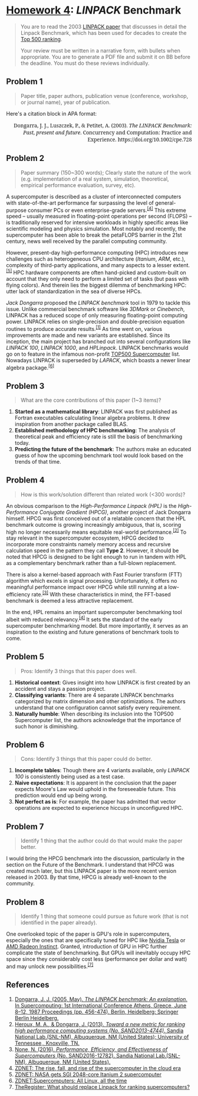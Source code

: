 # [Homework 4](https://github.com/hendraanggrian/IIT-CS554/blob/assets/assignments/hw4.pdf): *LINPACK* Benchmark

> You are to read the 2003 [LINPACK paper](https://onlinelibrary.wiley.com/doi/pdf/10.1002/cpe.728)
  that discusses in detail the Linpack Benchmark, which has been used for
  decades to create the [Top 500 ranking](https://www.top500.org).
>
> Your review must be written in a narrative form, with bullets when
  appropriate. You are to generate a PDF file and submit it on BB before the
  deadline. You must do these reviews individually.

## Problem 1

> Paper title, paper authors, publication venue (conference, workshop, or
  journal name), year of publication.

Here's a citation block in APA format:

<div style="font-family: 'Noto Serif'; text-align: right;">
Dongarra, J. J., Luszczek, P., & Petitet, A. (2003). <i>The LINPACK Benchmark: Past, present and future</i>. Concurrency and Computation: Practice and Experience. https://doi.org/10.1002/cpe.728
</div>

## Problem 2

> Paper summary (150~300 words); Clearly state the nature of the work (e.g.
  implementation of a real system, simulation, theoretical, empirical
  performance evaluation, survey, etc).

A supercomputer is described as a cluster of interconnected computers with
state-of-the-art performance far surpassing the level of general-purpose
consumer PCs or even enterprise-grade servers.<sup>[\[4\]]</sup> This extreme
speed &ndash; usually measured in floating-point operations per second (FLOPS)
&ndash; is traditionally reserved for intensive workloads in highly specific
areas like scientific modeling and physics simulation. Most notably and
recently, the supercomputer has been able to break the petaFLOPS barrier in the
21st century, news well received by the parallel computing community.

However, present-day high-performance computing (HPC) introduces new challenges
such as heterogeneous CPU architecture (*Itanium*, *ARM*, etc.), complexity of
third-party applications, and many aspects to a lesser extent.<sup>[\[5\]]</sup>
HPC hardware components are often hand-picked and custom-built on account that
they only need to perform a limited set of tasks (but pass with flying colors).
And therein lies the biggest dilemma of benchmarking HPC: utter lack of
standardization in the sea of diverse HPCs.

*Jack Dongarra* proposed the *LINPACK benchmark* tool in 1979 to tackle this
issue. Unlike commercial benchmark software like *3DMark* or *Cinebench*,
LINPACK has a reduced scope of only measuring floating-point computing power.
LINPACK relies on single-precision and double-precision equation routines to
produce accurate results.<sup>[\[1\]]</sup> As time went on, various
improvements are made and new variants are established. Since its inception, the
main project has branched out into several configurations like *LINPACK 100*,
*LINPACK 1000*, and *HPLinpack*. LINPACK benchmarks would go on to feature in
the infamous non-profit [TOP500 Supercomputer](https://www.top500.org/) list.
Nowadays LINPACK is superseded by *LAPACK*, which boasts a newer linear algebra
package.<sup>[\[6\]]</sup>

## Problem 3

> What are the core contributions of this paper (1~3 items)?

1. **Started as a mathematical library**: LINPACK was first published as Fortran
  executables calculating linear algebra problems. It drew inspiration from
  another package called BLAS.
2. **Established methodology of HPC benchmarking**: The analysis of theoretical
  peak and efficiency rate is still the basis of benchmarking today.
3. **Predicting the future of the benchmark**: The authors make an educated
  guess of how the upcoming benchmark tool would look based on the trends of
  that time.

## Problem 4

> How is this work/solution different than related work (<300 words)?

An obvious comparison to the *High-Performance Linpack (HPL)* is the
*High-Performance Conjugate Gradient (HPCG)*, another project of Jack Dongarra
himself. HPCG was first conceived out of a relatable concern that the HPL
benchmark outcome is growing increasingly ambiguous, that is, scoring high no
longer necessarily means equitable real-world performance.<sup>[\[2\]]</sup> To
stay relevant in the supercomputer ecosystem, HPCG decided to incorporate more
constraints namely memory access and recursive calculation speed in the pattern
they call **Type 2**. However, it should be noted that HPCG is designed to be
light enough to run in tandem with HPL as a complementary benchmark rather than
a full-blown replacement.

There is also a kernel-based approach with Fast Fourier transform (FTT)
algorithm which excels in signal processing. Unfortunately, it offers no
meaningful performance impact over HPCG while still running at a low-efficiency
rate.<sup>[\[3\]]</sup> With these characteristics in mind, the FFT-based
benchmark is deemed a less attractive replacement.

In the end, HPL remains an important supercomputer benchmarking tool albeit with
reduced relevancy.<sup>[\[4\]]</sup> It sets the standard of the early
supercomputer benchmarking model. But more importantly, it serves as an
inspiration to the existing and future generations of benchmark tools to come.

## Problem 5

> Pros: Identify 3 things that this paper does well.

1. **Historical context**: Gives insight into how LINPACK is first created by an
  accident and stays a passion project.
2. **Classifying variants**: There are 4 separate LINPACK benchmarks categorized
  by matrix dimension and other optimizations. The authors understand that one
  configuration cannot satisfy every requirement.
3. **Naturally humble**: When describing its inclusion into the TOP500
  Supercomputer list, the authors acknowledge that the importance of such honor
  is diminishing.

## Problem 6

> Cons: Identify 3 things that this paper could do better.

1. **Incomplete tables**: Though there are 4 variants available, only
  *LINPACK 100* is consistently being used as a test case.
2. **Naive expectations**: It is apparent in the conclusion that the paper
  expects Moore's Law would uphold in the foreseeable future.
  This prediction would end up being wrong.
3. **Not perfect as is**: For example, the paper has admitted that vector
  operations are expected to experience hiccups in unconfigured HPC.

## Problem 7

> Identify 1 thing that the author could do that would make the paper better.

I would bring the HPCG benchmark into the discussion, particularly in the
section on the Future of the Benchmark. I understand that HPCG was created much
later, but this LINPACK paper is the more recent version released in 2003. By
that time, HPCG is already well-known to the community.

## Problem 8

> Identify 1 thing that someone could pursue as future work (that is not
  identified in the paper already).

One overlooked topic of the paper is GPU's role in supercomputers, especially
the ones that are specifically tuned for HPC like [Nvidia Tesla](https://www.nvidia.com/en-us/data-center/data-center-gpus/)
or [AMD Radeon Instinct](https://www.amd.com/en/graphics/instinct-server-accelerators/).
Granted, introduction of GPU in HPC further complicate the state of
benchmarking. But GPUs will inevitably occupy HPC space since they considerably
cost less (performance per dollar and watt) and may unlock new possibilities.<sup>[\[7\]]</sup>

## References

1. [Dongarra, J. J. (2005, May). *The LINPACK benchmark: An explanation*. In Supercomputing: 1st International Conference Athens, Greece, June 8–12, 1987 Proceedings (pp. 456-474). Berlin, Heidelberg: Springer Berlin Heidelberg.](https://link.springer.com/chapter/10.1007/3-540-18991-2_27/)
2. [Heroux, M. A., & Dongarra, J. (2013). *Toward a new metric for ranking high performance computing systems (No. SAND2013-4744)*. Sandia National Lab.(SNL-NM), Albuquerque, NM (United States); University of Tennessee,, Knoxville, TN.](https://www.osti.gov/servlets/purl/1089988/)
3. [None, N. (2016). *Performance, Efficiency, and Effectiveness of Supercomputers* (No. SAND2016-12782). Sandia National Lab.(SNL-NM), Albuquerque, NM (United States).](https://www.osti.gov/servlets/purl/1505370/)
4. [ZDNET: The rise, fall, and rise of the supercomputer in the cloud era](https://www.zdnet.com/article/the-rise-fall-and-rise-of-the-supercomputer-in-the-cloud-era/)
5. [ZDNET: NASA gets SGI 2048-core Itanium 2 supercomputer](https://www.zdnet.com/article/nasa-gets-sgi-2048-core-itanium-2-supercomputer/)
6. [ZDNET: ​Supercomputers: All Linux, all the time](https://www.zdnet.com/article/supercomputers-all-linux-all-the-time/)
7. [TheRegister: What should replace Linpack for ranking supercomputers?](https://www.theregister.com/2013/06/21/hpcg_supercomputing_benchmark_proposal/)

[\[1\]]: https://link.springer.com/chapter/10.1007/3-540-18991-2_27/
[\[2\]]: https://www.osti.gov/servlets/purl/1089988/
[\[3\]]: https://www.osti.gov/servlets/purl/1505370/
[\[4\]]: https://www.zdnet.com/article/the-rise-fall-and-rise-of-the-supercomputer-in-the-cloud-era/
[\[5\]]: https://www.zdnet.com/article/nasa-gets-sgi-2048-core-itanium-2-supercomputer/
[\[6\]]: https://www.zdnet.com/article/supercomputers-all-linux-all-the-time/
[\[7\]]: https://www.theregister.com/2013/06/21/hpcg_supercomputing_benchmark_proposal/
